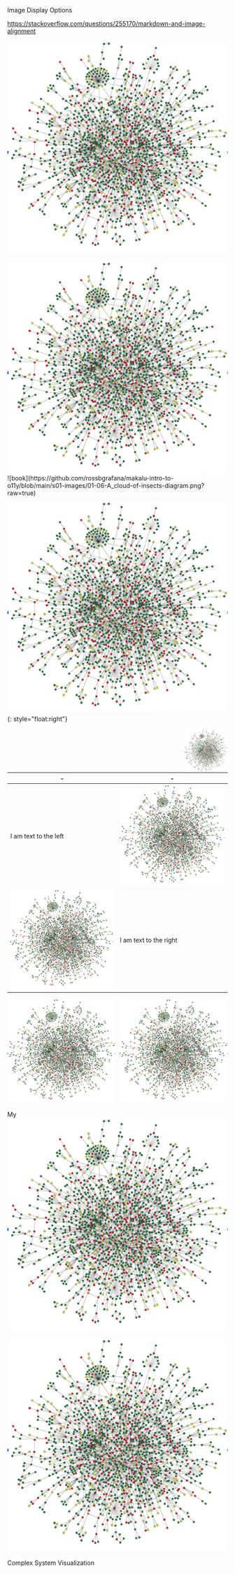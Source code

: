 Image Display Options

https://stackoverflow.com/questions/255170/markdown-and-image-alignment

![Single User](https://github.com/rossbgrafana/makalu-intro-to-o11y/blob/main/s01-images/01-06-A_cloud-of-insects-diagram.png?raw=true)

<img style="float: right;" src="https://github.com/rossbgrafana/makalu-intro-to-o11y/blob/main/s01-images/01-06-A_cloud-of-insects-diagram.png?raw=true">

<div style="float:left;margin:0 10px 10px 0" markdown="1">
    ![book](https://github.com/rossbgrafana/makalu-intro-to-o11y/blob/main/s01-images/01-06-A_cloud-of-insects-diagram.png?raw=true)
</div>

![cloud-of-insects-diagram](https://github.com/rossbgrafana/makalu-intro-to-o11y/blob/main/s01-images/01-06-A_cloud-of-insects-diagram.png?raw=true){: style="float:right"}

<img align="right" width="100" height="100" src="https://github.com/rossbgrafana/makalu-intro-to-o11y/blob/main/s01-images/01-06-A_cloud-of-insects-diagram.png?raw=true">

| - | - |
|---|---|
| I am text to the left  | ![Flowers](https://github.com/rossbgrafana/makalu-intro-to-o11y/blob/main/s01-images/01-06-A_cloud-of-insects-diagram.png?raw=true) |
| ![Flowers](https://github.com/rossbgrafana/makalu-intro-to-o11y/blob/main/s01-images/01-06-A_cloud-of-insects-diagram.png?raw=true) | I am text to the right |

<div style="display:flex; align-items: center;">
     <div style="flex:1">
          <img src="https://github.com/rossbgrafana/makalu-intro-to-o11y/blob/main/s01-images/01-06-A_cloud-of-insects-diagram.png?raw=true"/>
     </div>
     <div style="flex:1;padding-left:10px;">
          <img src="https://github.com/rossbgrafana/makalu-intro-to-o11y/blob/main/s01-images/01-06-A_cloud-of-insects-diagram.png?raw=true" />
     </div>
</div>

My ![alt attribute goes here!](https://github.com/rossbgrafana/makalu-intro-to-o11y/blob/main/s01-images/01-06-A_cloud-of-insects-diagram.png?raw=true "This is a Title" )

![Complex System Visualization](https://github.com/rossbgrafana/makalu-intro-to-o11y/blob/main/s01-images/01-06-A_cloud-of-insects-diagram.png?raw=true)

<figcaption><bold>Complex System Visualization</bold></figcaption>
